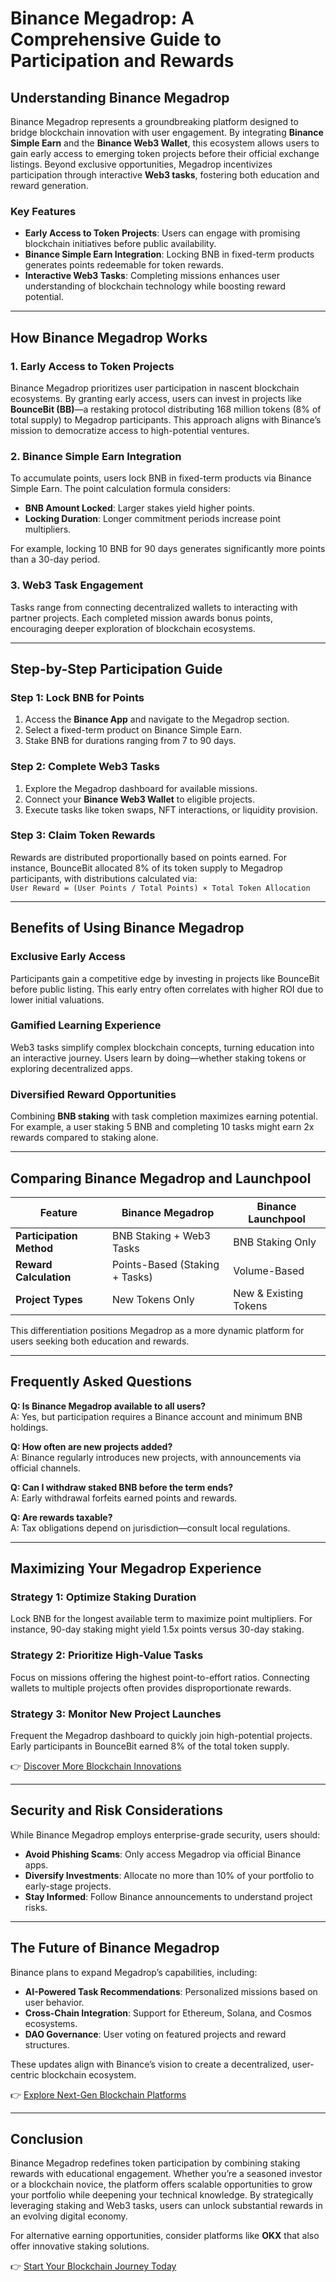 # Binance Megadrop: A Comprehensive Guide to Participation and Rewards  

## Understanding Binance Megadrop  

Binance Megadrop represents a groundbreaking platform designed to bridge blockchain innovation with user engagement. By integrating **Binance Simple Earn** and the **Binance Web3 Wallet**, this ecosystem allows users to gain early access to emerging token projects before their official exchange listings. Beyond exclusive opportunities, Megadrop incentivizes participation through interactive **Web3 tasks**, fostering both education and reward generation.  

### Key Features  
- **Early Access to Token Projects**: Users can engage with promising blockchain initiatives before public availability.  
- **Binance Simple Earn Integration**: Locking BNB in fixed-term products generates points redeemable for token rewards.  
- **Interactive Web3 Tasks**: Completing missions enhances user understanding of blockchain technology while boosting reward potential.  

---

## How Binance Megadrop Works  

### 1. Early Access to Token Projects  
Binance Megadrop prioritizes user participation in nascent blockchain ecosystems. By granting early access, users can invest in projects like **BounceBit (BB)**—a restaking protocol distributing 168 million tokens (8% of total supply) to Megadrop participants. This approach aligns with Binance’s mission to democratize access to high-potential ventures.  

### 2. Binance Simple Earn Integration  
To accumulate points, users lock BNB in fixed-term products via Binance Simple Earn. The point calculation formula considers:  
- **BNB Amount Locked**: Larger stakes yield higher points.  
- **Locking Duration**: Longer commitment periods increase point multipliers.  

For example, locking 10 BNB for 90 days generates significantly more points than a 30-day period.  

### 3. Web3 Task Engagement  
Tasks range from connecting decentralized wallets to interacting with partner projects. Each completed mission awards bonus points, encouraging deeper exploration of blockchain ecosystems.  

---

## Step-by-Step Participation Guide  

### Step 1: Lock BNB for Points  
1. Access the **Binance App** and navigate to the Megadrop section.  
2. Select a fixed-term product on Binance Simple Earn.  
3. Stake BNB for durations ranging from 7 to 90 days.  

### Step 2: Complete Web3 Tasks  
1. Explore the Megadrop dashboard for available missions.  
2. Connect your **Binance Web3 Wallet** to eligible projects.  
3. Execute tasks like token swaps, NFT interactions, or liquidity provision.  

### Step 3: Claim Token Rewards  
Rewards are distributed proportionally based on points earned. For instance, BounceBit allocated 8% of its token supply to Megadrop participants, with distributions calculated via:  
`User Reward = (User Points / Total Points) × Total Token Allocation`  

---

## Benefits of Using Binance Megadrop  

### Exclusive Early Access  
Participants gain a competitive edge by investing in projects like BounceBit before public listing. This early entry often correlates with higher ROI due to lower initial valuations.  

### Gamified Learning Experience  
Web3 tasks simplify complex blockchain concepts, turning education into an interactive journey. Users learn by doing—whether staking tokens or exploring decentralized apps.  

### Diversified Reward Opportunities  
Combining **BNB staking** with task completion maximizes earning potential. For example, a user staking 5 BNB and completing 10 tasks might earn 2x rewards compared to staking alone.  

---

## Comparing Binance Megadrop and Launchpool  

| Feature                | Binance Megadrop                  | Binance Launchpool                |  
|-------------------------|-----------------------------------|-----------------------------------|  
| **Participation Method** | BNB Staking + Web3 Tasks          | BNB Staking Only                  |  
| **Reward Calculation**  | Points-Based (Staking + Tasks)    | Volume-Based                      |  
| **Project Types**       | New Tokens Only                   | New & Existing Tokens             |  

This differentiation positions Megadrop as a more dynamic platform for users seeking both education and rewards.  

---

## Frequently Asked Questions  

**Q: Is Binance Megadrop available to all users?**  
A: Yes, but participation requires a Binance account and minimum BNB holdings.  

**Q: How often are new projects added?**  
A: Binance regularly introduces new projects, with announcements via official channels.  

**Q: Can I withdraw staked BNB before the term ends?**  
A: Early withdrawal forfeits earned points and rewards.  

**Q: Are rewards taxable?**  
A: Tax obligations depend on jurisdiction—consult local regulations.  

---

## Maximizing Your Megadrop Experience  

### Strategy 1: Optimize Staking Duration  
Lock BNB for the longest available term to maximize point multipliers. For instance, 90-day staking might yield 1.5x points versus 30-day staking.  

### Strategy 2: Prioritize High-Value Tasks  
Focus on missions offering the highest point-to-effort ratios. Connecting wallets to multiple projects often provides disproportionate rewards.  

### Strategy 3: Monitor New Project Launches  
Frequent the Megadrop dashboard to quickly join high-potential projects. Early participants in BounceBit earned 8% of the total token supply.  

👉 [Discover More Blockchain Innovations](https://bit.ly/okx-bonus)  

---

## Security and Risk Considerations  

While Binance Megadrop employs enterprise-grade security, users should:  
- **Avoid Phishing Scams**: Only access Megadrop via official Binance apps.  
- **Diversify Investments**: Allocate no more than 10% of your portfolio to early-stage projects.  
- **Stay Informed**: Follow Binance announcements to understand project risks.  

---

## The Future of Binance Megadrop  

Binance plans to expand Megadrop’s capabilities, including:  
- **AI-Powered Task Recommendations**: Personalized missions based on user behavior.  
- **Cross-Chain Integration**: Support for Ethereum, Solana, and Cosmos ecosystems.  
- **DAO Governance**: User voting on featured projects and reward structures.  

These updates align with Binance’s vision to create a decentralized, user-centric blockchain ecosystem.  

👉 [Explore Next-Gen Blockchain Platforms](https://bit.ly/okx-bonus)  

---

## Conclusion  

Binance Megadrop redefines token participation by combining staking rewards with educational engagement. Whether you’re a seasoned investor or a blockchain novice, the platform offers scalable opportunities to grow your portfolio while deepening your technical knowledge. By strategically leveraging staking and Web3 tasks, users can unlock substantial rewards in an evolving digital economy.  

For alternative earning opportunities, consider platforms like **OKX** that also offer innovative staking solutions.  

👉 [Start Your Blockchain Journey Today](https://bit.ly/okx-bonus)